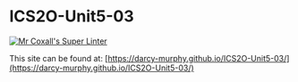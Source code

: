 # ICS2O-Unit5-03
[![Mr Coxall's Super Linter](https://github.com/darcy-murphy/ICS2O-Unit1-06-Favicon//workflows/Mr%20Coxall's%20Super%20Linter/badge.svg)](https://github.com/darcy-murphy/ICS2O-Unit1-06-Favicon//actions/)

This site can be found at: [https://darcy-murphy.github.io/ICS2O-Unit5-03/](https://darcy-murphy.github.io/ICS2O-Unit5-03/)
